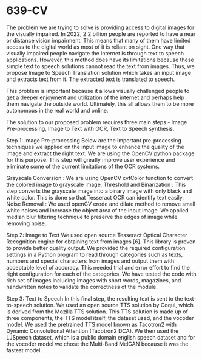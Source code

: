 # 639-CV

The problem we are trying to solve is providing access to digital images for the visually impaired. In 2022, 2.2 billion people are reported to have a near or distance vision impairment. This means that many of them have limited access to the digital world as most of it is reliant on sight. One way that visually impaired people navigate the internet is through text to speech applications. However, this method does have its limitations because these simple text to speech solutions cannot read the text from images. Thus, we propose Image to Speech Translation solution which takes an input image and extracts text from it. The extracted text is translated to speech.

This problem is important because it allows visually challenged people to get a deeper enjoyment and utilization of the internet and perhaps help them navigate the outside world. Ultimately, this all allows them to be more autonomous in the real world and online.

The solution to our proposed problem requires three main steps - Image Pre-processing, Image to Text with OCR, Text to Speech synthesis.

Step 1: Image Pre-processing
Below are the important pre-processing techniques we applied on the input image to enhance the quality of the image and extract the right text. We are using the OpenCV python package for this purpose. This step will greatly improve user experience and eliminate some of the current limitations of the OCR systems.

Grayscale Conversion : We are using OpenCV cvtColor function to convert the colored image to grayscale image.
Threshold and Binarization : This step converts the grayscale image into a binary image with only black and white color. This is done so that Tesseract OCR can identify text easily.
Noise Removal : We used openCV erode and dilate method to remove small white noises and increase the object area of the input image. We applied median blur filtering technique to preserve the edges of image while removing noise.

Step 2: Image to Text
We used open source Tesseract Optical Character Recognition engine for obtaining text from images [6]. This library is proven to provide better quality output. We provided the required configuration settings in a Python program to read through categories such as texts, numbers and special characters from images and output them with acceptable level of accuracy. This needed trial and error effort to find the right configuration for each of the categories. We have tested the code with rich set of images including images with short words, magazines, and handwritten notes to validate the correctness of the module.

Step 3: Text to Speech
In this final step, the resulting text is sent to the text-to-speech solution. We used an open source TTS solution by Coqui, which is derived from the Mozilla TTS solution. This TTS solution is made up of three components, the TTS model itself, the dataset used, and the vocoder model. We used the pretrained TTS model known as Tacotron2 with Dynamic Convolutional Attention (Tacotron2 DCA). We then used the LJSpeech dataset, which is a public domain english speech dataset and for the vocoder model we chose the Multi-Band MelGAN because it was the fastest model.
